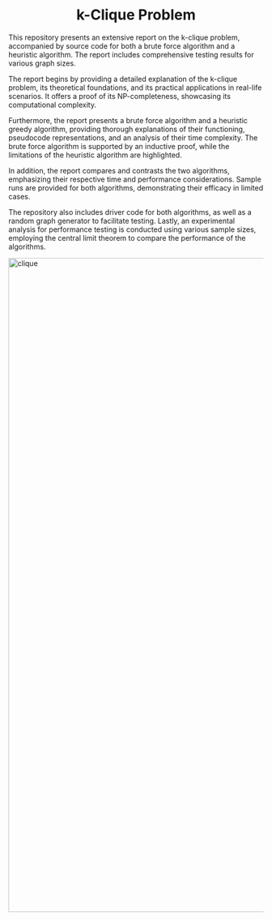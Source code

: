 <h1 align="center"> k-Clique Problem </h1>

This repository presents an extensive report on the k-clique problem, accompanied by source code for both a brute force algorithm and a heuristic algorithm. The report includes comprehensive testing results for various graph sizes.

The report begins by providing a detailed explanation of the k-clique problem, its theoretical foundations, and its practical applications in real-life scenarios. It offers a proof of its NP-completeness, showcasing its computational complexity.

Furthermore, the report presents a brute force algorithm and a heuristic greedy algorithm, providing thorough explanations of their functioning, pseudocode representations, and an analysis of their time complexity. The brute force algorithm is supported by an inductive proof, while the limitations of the heuristic algorithm are highlighted.

In addition, the report compares and contrasts the two algorithms, emphasizing their respective time and performance considerations. Sample runs are provided for both algorithms, demonstrating their efficacy in limited cases.

The repository also includes driver code for both algorithms, as well as a random graph generator to facilitate testing. Lastly, an experimental analysis for performance testing is conducted using various sample sizes, employing the central limit theorem to compare the performance of the algorithms.

<img width="1291" alt="clique" src="https://github.com/zeynepturkmen/k-Clique-Problem/assets/75041108/f6865ebe-7c8d-4301-a381-987fcc2194d3">
